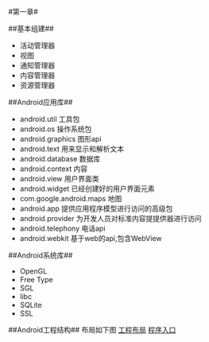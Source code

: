#第一章#

##基本组建##
- 活动管理器
- 视图
- 通知管理器
- 内容管理器
- 资源管理器

##Android应用库##
- android.util 工具包
- android.os 操作系统包
- android.graphics 图形api
- android.text 用来显示和解析文本
- android.database 数据库
- android.context 内容
- android.view 用户界面类
- android.widget 已经创建好的用户界面元素
- com.google.android.maps 地图
- android.app 提供应用程序模型进行访问的高级包
- android.provider 为开发人员对标准内容提提供器进行访问
- android.telephony 电话api
- android.webkit 基于web的api,包含WebView  


##Android系统库##
- OpenGL
- Free Type
- SGL
- libc
- SQLite
- SSL

##Android工程结构##
布局如下图
[工程布局](./images/工程布局.jpg?raw=true)
[程序入口](./images/程序入口.jpg?raw=true)

